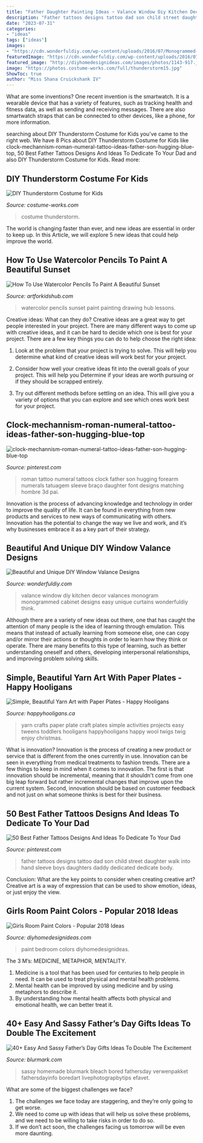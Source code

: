 ```yaml
---
title: "Father Daughter Painting Ideas ~ Valance Window Diy Kitchen Decor Valances Monogram Monogrammed Cabinet Designs Easy Unique Curtains Wonderfuldiy Think"
description: "Father tattoos designs tattoo dad son child street daughter walk into hand sleeve boys daughters daddy dedicated dedicate body"
date: "2023-07-31"
categories:
- "ideas"
tags: ["ideas"]
images:
- "https://cdn.wonderfuldiy.com/wp-content/uploads/2016/07/Monogrammed-window-valance.jpg"
featuredImage: "https://cdn.wonderfuldiy.com/wp-content/uploads/2016/07/Monogrammed-window-valance.jpg"
featured_image: "http://diyhomedesignideas.com/images/photos/1143-917.jpeg"
image: "https://photos.costume-works.com/full/thunderstorm15.jpg"
ShowToc: true
author: "Miss Shana Cruickshank IV"
---
```



What are some inventions?
One recent invention is the smartwatch. It is a wearable device that has a variety of features, such as tracking health and fitness data, as well as sending and receiving messages. There are also smartwatch straps that can be connected to other devices, like a phone, for more information.

	

		
searching about DIY Thunderstorm Costume for Kids you've came to the right web. We have 8 Pics about DIY Thunderstorm Costume for Kids like clock-mechannism-roman-numeral-tattoo-ideas-father-son-hugging-blue-top, 50 Best Father Tattoos Designs And Ideas To Dedicate To Your Dad and also DIY Thunderstorm Costume for Kids. Read more:
		
    
## DIY Thunderstorm Costume For Kids

<img loading=lazy src="https://photos.costume-works.com/full/thunderstorm15.jpg" onerror="this.onerror=null;this.src='https://tse3.mm.bing.net/th?id=OIP.IZQIZjlyRZAOqF-wfVn23wHaKd&amp;pid=15.1';" alt="DIY Thunderstorm Costume for Kids">

_Source: costume-works.com_

>costume thunderstorm. 

	

The world is changing faster than ever, and new ideas are essential in order to keep up. In this Article, we will explore 5 new ideas that could help improve the world.

    
## How To Use Watercolor Pencils To Paint A Beautiful Sunset

<img loading=lazy src="https://www.artforkidshub.com/wp-content/uploads/2018/02/How-To-Use-Watercolor-Pencils-To-Paint-A-Sunset-feature.jpg" onerror="this.onerror=null;this.src='https://tse1.mm.bing.net/th?id=OIP.pIgHdCPiePyr5g6dq3qYZAHaEK&amp;pid=15.1';" alt="How To Use Watercolor Pencils To Paint A Beautiful Sunset">

_Source: artforkidshub.com_

>watercolor pencils sunset paint painting drawing hub lessons. 

	

Creative ideas: What can they do?
Creative ideas are a great way to get people interested in your project. There are many different ways to come up with creative ideas, and it can be hard to decide which one is best for your project. There are a few key things you can do to help choose the right idea:
1. Look at the problem that your project is trying to solve. This will help you determine what kind of creative ideas will work best for your project.

2. Consider how well your creative ideas fit into the overall goals of your project. This will help you Determine if your ideas are worth pursuing or if they should be scrapped entirely.

3. Try out different methods before settling on an idea. This will give you a variety of options that you can explore and see which ones work best for your project.


    
## Clock-mechannism-roman-numeral-tattoo-ideas-father-son-hugging-blue-top

<img loading=lazy src="https://i.pinimg.com/736x/22/ea/85/22ea859596156817340d652a547022ff.jpg" onerror="this.onerror=null;this.src='https://tse3.mm.bing.net/th?id=OIP.kr7tGHx7netBYXDB7M8orgHaL1&amp;pid=15.1';" alt="clock-mechannism-roman-numeral-tattoo-ideas-father-son-hugging-blue-top">

_Source: pinterest.com_

>roman tattoo numeral tattoos clock father son hugging forearm numerals tatuagem sleeve braço daughter font designs matching hombre 3d pai. 

	

Innovation is the process of advancing knowledge and technology in order to improve the quality of life. It can be found in everything from new products and services to new ways of communicating with others. Innovation has the potential to change the way we live and work, and it’s why businesses embrace it as a key part of their strategy.

    
## Beautiful And Unique DIY Window Valance Designs

<img loading=lazy src="https://cdn.wonderfuldiy.com/wp-content/uploads/2016/07/Monogrammed-window-valance.jpg" onerror="this.onerror=null;this.src='https://tse4.mm.bing.net/th?id=OIP.ahYnWLeqO3zh5zPrPDgNRgHaLE&amp;pid=15.1';" alt="Beautiful and Unique DIY Window Valance Designs">

_Source: wonderfuldiy.com_

>valance window diy kitchen decor valances monogram monogrammed cabinet designs easy unique curtains wonderfuldiy think. 

	

Although there are a variety of new ideas out there, one that has caught the attention of many people is the idea of learning through emulation. This means that instead of actually learning from someone else, one can copy and/or mirror their actions or thoughts in order to learn how they think or operate. There are many benefits to this type of learning, such as better understanding oneself and others, developing interpersonal relationships, and improving problem solving skills.

    
## Simple, Beautiful Yarn Art With Paper Plates - Happy Hooligans

<img loading=lazy src="https://happyhooligans.ca/wp-content/uploads/2015/10/Paper-Plate-Yarn-Art-Happy-Hooligans-.jpg" onerror="this.onerror=null;this.src='https://tse3.mm.bing.net/th?id=OIP.EEoQCtcLq4XeXOihs9j1sgAAAA&amp;pid=15.1';" alt="Simple, Beautiful Yarn Art with Paper Plates - Happy Hooligans">

_Source: happyhooligans.ca_

>yarn crafts paper plate craft plates simple activities projects easy tweens toddlers hooligans happyhooligans happy wool twigs twig enjoy christmas. 

	

What is innovation?
Innovation is the process of creating a new product or service that is different from the ones currently in use. Innovation can be seen in everything from medical treatments to fashion trends.
There are a few things to keep in mind when it comes to innovation. The first is that innovation should be incremental, meaning that it shouldn't come from one big leap forward but rather incremental changes that improve upon the current system. Second, innovation should be based on customer feedback and not just on what someone thinks is best for their business.

    
## 50 Best Father Tattoos Designs And Ideas To Dedicate To Your Dad

<img loading=lazy src="https://i.pinimg.com/736x/e4/f3/04/e4f3046380187a4d22df8aed2a7e758d.jpg" onerror="this.onerror=null;this.src='https://tse3.mm.bing.net/th?id=OIP.OV4-xm1ide41nlUR-OsW-gHaLH&amp;pid=15.1';" alt="50 Best Father Tattoos Designs And Ideas To Dedicate To Your Dad">

_Source: pinterest.com_

>father tattoos designs tattoo dad son child street daughter walk into hand sleeve boys daughters daddy dedicated dedicate body. 

	

Conclusion: What are the key points to consider when creating creative art?
Creative art is a way of expression that can be used to show emotion, ideas, or just enjoy the view.

    
## Girls Room Paint Colors - Popular 2018 Ideas

<img loading=lazy src="http://diyhomedesignideas.com/images/photos/1143-917.jpeg" onerror="this.onerror=null;this.src='https://tse3.mm.bing.net/th?id=OIP.mqhsTiuby0npad9CGWYQjgHaE7&amp;pid=15.1';" alt="Girls Room Paint Colors - Popular 2018 Ideas">

_Source: diyhomedesignideas.com_

>paint bedroom colors diyhomedesignideas. 

	

The 3 M’s: MEDICINE, METAPHOR, MENTALITY.
1. Medicine is a tool that has been used for centuries to help people in need. It can be used to treat physical and mental health problems.
2. Mental health can be improved by using medicine and by using metaphors to describe it.
3. By understanding how mental health affects both physical and emotional health, we can better treat it.

    
## 40+ Easy And Sassy Father’s Day Gifts Ideas To Double The Excitement

<img loading=lazy src="https://www.blurmark.com/wp-content/uploads/2017/06/Daddy-Daughter-Photo-Frame.jpg" onerror="this.onerror=null;this.src='https://tse2.mm.bing.net/th?id=OIP.wayntZwxHz-c5keWKO1xygHaJ4&amp;pid=15.1';" alt="40+ Easy And Sassy Father’s Day Gifts Ideas To Double The Excitement">

_Source: blurmark.com_

>sassy homemade blurmark bleach bored fathersday verwenpakket fathersdayinfo boredart livephotograpbytips efavet. 

	

What are some of the biggest challenges we face?
1. The challenges we face today are staggering, and they’re only going to get worse.
2. We need to come up with ideas that will help us solve these problems, and we need to be willing to take risks in order to do so.
3. If we don’t act soon, the challenges facing us tomorrow will be even more daunting.

